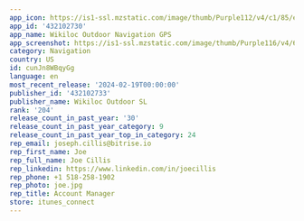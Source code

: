 ```yaml
---
app_icon: https://is1-ssl.mzstatic.com/image/thumb/Purple112/v4/c1/85/ee/c185eee6-854b-b18e-f531-22cc4f04f0d1/AppIcon-1x_U007emarketing-0-0-0-5-0-0-85-220-0.png/1024x1024bb.png
app_id: '432102730'
app_name: Wikiloc Outdoor Navigation GPS
app_screenshot: https://is1-ssl.mzstatic.com/image/thumb/Purple116/v4/64/9f/eb/649febac-953e-177c-0960-68501c37a06e/2fbcd4e0-5d6c-40f5-97db-d54080f63a25_en-01-main-i11.jpg/1242x2688bb.png
category: Navigation
country: US
id: cunJn8WBqyGg
language: en
most_recent_release: '2024-02-19T00:00:00'
publisher_id: '432102733'
publisher_name: Wikiloc Outdoor SL
rank: '204'
release_count_in_past_year: '30'
release_count_in_past_year_category: 9
release_count_in_past_year_top_in_category: 24
rep_email: joseph.cillis@bitrise.io
rep_first_name: Joe
rep_full_name: Joe Cillis
rep_linkedin: https://www.linkedin.com/in/joecillis
rep_phone: +1 518-258-1902
rep_photo: joe.jpg
rep_title: Account Manager
store: itunes_connect
---
```

